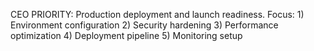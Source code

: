 CEO PRIORITY: Production deployment and launch readiness. Focus: 1) Environment configuration 2) Security hardening 3) Performance optimization 4) Deployment pipeline 5) Monitoring setup
